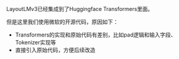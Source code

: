 LayoutLMv3已经集成到了Huggingface Transformers里面。

但是这里我们使用微软的开源代码，原因如下：
- Transformers的实现和原始代码有差别，比如pad逻辑和输入字段、Tokenizer实现等
- 直接引入原始代码，方便后续改造